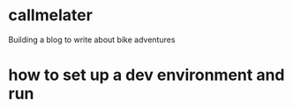 # callmelater
Building a blog to write about bike adventures


# how to set up a dev environment and run 


